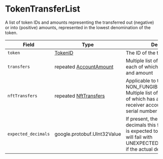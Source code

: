 # TokenTransferList

A list of token IDs and amounts representing the transferred out (negative) or into (positive) amounts, represented in the lowest denomination of the token.

| Field               | Type                                       | Description                                                                                                                                                                |
| ------------------- | ------------------------------------------ | -------------------------------------------------------------------------------------------------------------------------------------------------------------------------- |
| `token`             | [TokenID](tokenid.md)                      | The ID of the token                                                                                                                                                        |
| `transfers`         | repeated [AccountAmount](accountamount.md) | Multiple list of AccountAmounts, each of which has an account and amount                                                                                                   |
| `nftTransfers`      | repeated [NftTransfers](nfttransfer.md)    | Applicable to tokens of type NON\_FUNGIBLE\_UNIQUE. Multiple list of NftTransfers, each of which has a sender and receiver account, including the serial number of the NFT |
| `expected_decimals` | google.protobuf.UInt32Value                | If present, the number of decimals this fungible token type is expected to have. The transfer will fail with UNEXPECTED\_TOKEN\_DECIMALS if the actual decimals differ.    |
